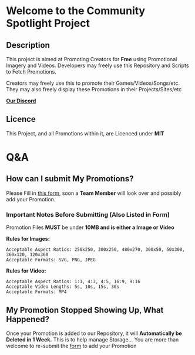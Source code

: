 # Welcome to the Community Spotlight Project
## Description
This project is aimed at Promoting Creators for **Free** using Promotional Imagery and Videos. Developers may freely use this Repository and Scripts to Fetch Promotions.

Creators may freely use this to promote their Games/Videos/Songs/etc. They may also freely display these Promotions in their Projects/Sites/etc

**[Our Discord](https://discord.gg/JqSuhvWkFM)**

## Licence
This Project, and all Promotions within it, are Licenced under **MIT**

# Q&A
## How can I submit My Promotions?
Please Fill in [this form](https://forms.gle/9d5GHEukZva5zeZj8), soon a **Team Member** will look over and possibly add your Promotion.

### Important Notes Before Submitting (Also Listed in Form)

Promotion Files **MUST** be under **10MB and is either a Image or Video**

**Rules for Images:**
```
Acceptable Aspect Ratios: 250x250, 300x250, 480x270, 300x50, 50x300, 360x120, 120x360
Acceptable Formats: SVG, PNG, JPEG
```
**Rules for Video:**
```
Acceptable Aspect Ratios: 1:1, 4:3, 4:5, 16:9, 9:16
Acceptable Video Lengths: 5s, 10s, 15s, 30s
Acceptable Formats: MP4
```

## My Promotion Stopped Showing Up, What Happened?
Once your Promotion is added to our Repository, it will **Automatically be Deleted in 1 Week.** This is to help manage Storage...
You are more than welcome to re-submit the [form](https://forms.gle/9d5GHEukZva5zeZj8) to add your Promotion
